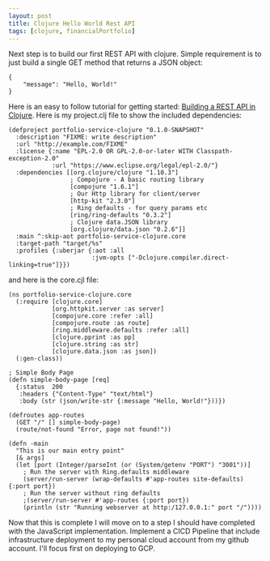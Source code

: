 ```yaml
---
layout: post
title: Clojure Hello World Rest API
tags: [clojure, financialPortfolio]
---
```


Next step is to build our first REST API with clojure.  Simple requirement is to just build a single GET method that returns a JSON object:
```
{
    "message": "Hello, World!"
}
```
Here is an easy to follow tutorial for getting started: <a href="https://medium.com/swlh/building-a-rest-api-in-clojure-3a1e1ae096e">Building a REST API in Clojure</a>.  Here is my project.clj file to show the included dependencies:
```
(defproject portfolio-service-clojure "0.1.0-SNAPSHOT"
  :description "FIXME: write description"
  :url "http://example.com/FIXME"
  :license {:name "EPL-2.0 OR GPL-2.0-or-later WITH Classpath-exception-2.0"
            :url "https://www.eclipse.org/legal/epl-2.0/"}
  :dependencies [[org.clojure/clojure "1.10.3"]
                 ; Compojure - A basic routing library
                 [compojure "1.6.1"]
                 ; Our Http library for client/server
                 [http-kit "2.3.0"]
                 ; Ring defaults - for query params etc
                 [ring/ring-defaults "0.3.2"]
                 ; Clojure data.JSON library
                 [org.clojure/data.json "0.2.6"]]
  :main ^:skip-aot portfolio-service-clojure.core
  :target-path "target/%s"
  :profiles {:uberjar {:aot :all
                       :jvm-opts ["-Dclojure.compiler.direct-linking=true"]}})
```
and here is the core.cjl file:
```
(ns portfolio-service-clojure.core
  (:require [clojure.core]
            [org.httpkit.server :as server]
            [compojure.core :refer :all]
            [compojure.route :as route]
            [ring.middleware.defaults :refer :all]
            [clojure.pprint :as pp]
            [clojure.string :as str]
            [clojure.data.json :as json])
  (:gen-class))

; Simple Body Page
(defn simple-body-page [req]
  {:status  200
   :headers {"Content-Type" "text/html"}
   :body (str (json/write-str {:message "Hello, World!"}))})

(defroutes app-routes
  (GET "/" [] simple-body-page)
  (route/not-found "Error, page not found!"))

(defn -main
  "This is our main entry point"
  [& args]
  (let [port (Integer/parseInt (or (System/getenv "PORT") "3001"))]
    ; Run the server with Ring.defaults middleware
    (server/run-server (wrap-defaults #'app-routes site-defaults) {:port port})
    ; Run the server without ring defaults
    ;(server/run-server #'app-routes {:port port})
    (println (str "Running webserver at http:/127.0.0.1:" port "/"))))
```

Now that this is complete I will move on to a step I should have completed with the JavaScript implementation. Implement a CICD Pipeline that include infrastructure deployment to my personal cloud account from my github account.  I'll focus first on deploying to GCP.